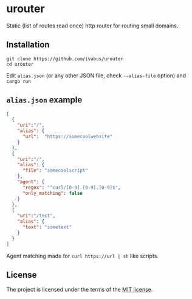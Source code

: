 # urouter 

Static (list of routes read once) http router for routing small domains.

## Installation

```shell
git clone https://github.com/ivabus/urouter
cd urouter
```

Edit `alias.json` (or any other JSON file, check `--alias-file` option) and `cargo run`

## `alias.json` example

```json
[
  {
    "uri":"/",
    "alias": {
      "url":  "https://somecoolwebsite"
    }
  },
  {
    "uri":"/",
    "alias": {
      "file": "somecoolscript"
    },
    "agent": {
      "regex": "^curl/[0-9].[0-9].[0-9]$",
      "only_matching": false
    }
  },
  {
    "uri":"/text",
    "alias": {
      "text": "sometext"
    }
  }
]
```

Agent matching made for `curl https://url | sh` like scripts.

## License

The project is licensed under the terms of the [MIT license](./LICENSE).
